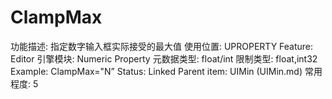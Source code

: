 # ClampMax

功能描述: 指定数字输入框实际接受的最大值
使用位置: UPROPERTY
Feature: Editor
引擎模块: Numeric Property
元数据类型: float/int
限制类型: float,int32
Example: ClampMax="N”
Status: Linked
Parent item: UIMin (UIMin.md)
常用程度: 5